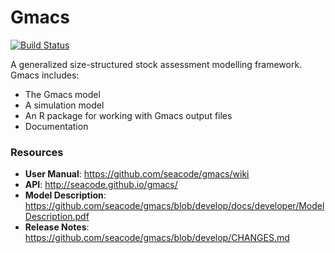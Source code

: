 # Gmacs

[![Build Status](https://travis-ci.org/seacode/gmacs.svg?branch=issue77)](https://travis-ci.org/seacode/gmacs)

A generalized size-structured stock assessment modelling framework. Gmacs includes:

  * The Gmacs model
  * A simulation model
  * An R package for working with Gmacs output files
  * Documentation

### Resources
  * **User Manual**: https://github.com/seacode/gmacs/wiki
  * **API**: http://seacode.github.io/gmacs/
  * **Model Description**: https://github.com/seacode/gmacs/blob/develop/docs/developer/ModelDescription.pdf
  * **Release Notes**: https://github.com/seacode/gmacs/blob/develop/CHANGES.md
